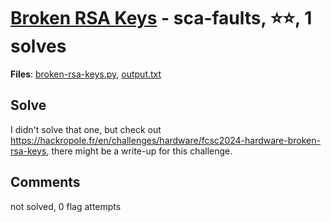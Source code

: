 [Broken RSA Keys](challenge_files/README.md) - sca-faults, ⭐⭐, 1 solves
===

**Files**: [broken-rsa-keys.py](https://www.narthorn.com/ctf/FCSC-2024/challenge_files/sca-faults/Broken%20RSA%20Keys/broken-rsa-keys.py), [output.txt](https://www.narthorn.com/ctf/FCSC-2024/challenge_files/sca-faults/Broken%20RSA%20Keys/output.txt)

## Solve

I didn't solve that one, but check out https://hackropole.fr/en/challenges/hardware/fcsc2024-hardware-broken-rsa-keys, there might be a write-up for this challenge.

## Comments

not solved, 0 flag attempts